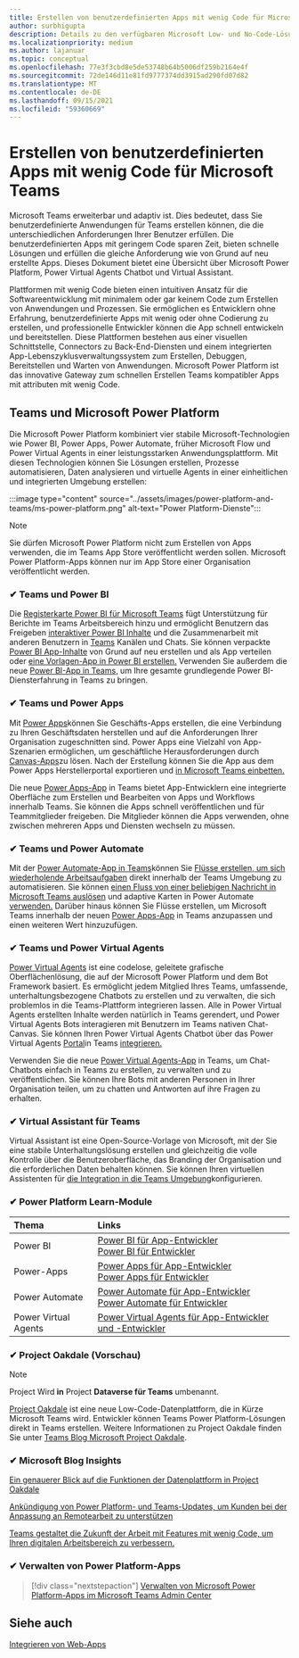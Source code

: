 ```yaml
---
title: Erstellen von benutzerdefinierten Apps mit wenig Code für Microsoft Teams
author: surbhigupta
description: Details zu den verfügbaren Microsoft Low- und No-Code-Lösungen für Teams
ms.localizationpriority: medium
ms.author: lajanuar
ms.topic: conceptual
ms.openlocfilehash: 77e3f3cbd8e5de53748b64b5006df259b2164e4f
ms.sourcegitcommit: 72de146d11e81fd9777374dd3915ad290fd07d82
ms.translationtype: MT
ms.contentlocale: de-DE
ms.lasthandoff: 09/15/2021
ms.locfileid: "59360669"
---
```

# <a name="create-low-code-custom-apps-for-microsoft-teams"></a>Erstellen von benutzerdefinierten Apps mit wenig Code für Microsoft Teams

Microsoft Teams erweiterbar und adaptiv ist. Dies bedeutet, dass Sie benutzerdefinierte Anwendungen für Teams erstellen können, die die unterschiedlichen Anforderungen Ihrer Benutzer erfüllen. Die benutzerdefinierten Apps mit geringem Code sparen Zeit, bieten schnelle Lösungen und erfüllen die gleiche Anforderung wie von Grund auf neu erstellte Apps. Dieses Dokument bietet eine Übersicht über Microsoft Power Platform, Power Virtual Agents Chatbot und Virtual Assistant.

Plattformen mit wenig Code bieten einen intuitiven Ansatz für die Softwareentwicklung mit minimalem oder gar keinem Code zum Erstellen von Anwendungen und Prozessen. Sie ermöglichen es Entwicklern ohne Erfahrung, benutzerdefinierte Apps mit wenig oder ohne Codierung zu erstellen, und professionelle Entwickler können die App schnell entwickeln und bereitstellen. Diese Plattformen bestehen aus einer visuellen Schnittstelle, Connectors zu Back-End-Diensten und einem integrierten App-Lebenszyklusverwaltungssystem zum Erstellen, Debuggen, Bereitstellen und Warten von Anwendungen. Microsoft Power Platform ist das innovative Gateway zum schnellen Erstellen Teams kompatibler Apps mit attributen mit wenig Code.

## <a name="teams-and-microsoft-power-platform"></a>Teams und Microsoft Power Platform

Die Microsoft Power Platform kombiniert vier stabile Microsoft-Technologien wie Power BI, Power Apps, Power Automate, früher Microsoft Flow und Power Virtual Agents in einer leistungsstarken Anwendungsplattform. Mit diesen Technologien können Sie Lösungen erstellen, Prozesse automatisieren, Daten analysieren und virtuelle Agents in einer einheitlichen und integrierten Umgebung erstellen:

:::image type="content" source="../assets/images/power-platform-and-teams/ms-power-platform.png" alt-text="Power Platform-Dienste":::

> [!NOTE]
> Sie dürfen Microsoft Power Platform nicht zum Erstellen von Apps verwenden, die im Teams App Store veröffentlicht werden sollen. Microsoft Power Platform-Apps können nur im App Store einer Organisation veröffentlicht werden.

### <a name="-teams-and-power-bi"></a>✔ Teams und Power BI

Die [Registerkarte Power BI für Microsoft Teams](https://powerbi.microsoft.com/blog/announcing-new-power-bi-tab-for-microsoft-teams/) fügt Unterstützung für Berichte im Teams Arbeitsbereich hinzu und ermöglicht Benutzern das Freigeben [interaktiver Power BI Inhalte](/power-bi/collaborate-share/service-embed-report-microsoft-teams) und die Zusammenarbeit mit anderen Benutzern in [Teams](/power-bi/collaborate-share/service-collaborate-microsoft-teams) Kanälen und Chats. Sie können verpackte [Power BI App-Inhalte](/power-bi/collaborate-share/service-create-distribute-apps) von Grund auf neu erstellen und als App verteilen oder [eine Vorlagen-App in Power BI erstellen.](/power-bi/connect-data/service-template-apps-create) Verwenden Sie außerdem die neue [Power BI-App in Teams,](https://go.microsoft.com/fwlink/?linkid=2143643) um Ihre gesamte grundlegende Power BI-Diensterfahrung in Teams zu bringen.

### <a name="-teams-and-power-apps"></a>✔ Teams und Power Apps

Mit [Power Apps](/powerapps/powerapps-overview)können Sie Geschäfts-Apps erstellen, die eine Verbindung zu Ihren Geschäftsdaten herstellen und auf die Anforderungen Ihrer Organisation zugeschnitten sind.  Power Apps eine Vielzahl von App-Szenarien ermöglichen, um geschäftliche Herausforderungen durch [Canvas-Apps](/powerapps/maker/#canvas-apps)zu lösen. Nach der Erstellung können Sie die App aus dem Power Apps Herstellerportal exportieren und [in Microsoft Teams einbetten.](/power-platform/admin/embed-app-teams)

Die neue [Power Apps-App](https://go.microsoft.com/fwlink/?linkid=2143374) in Teams bietet App-Entwicklern eine integrierte Oberfläche zum Erstellen und Bearbeiten von Apps und Workflows innerhalb Teams. Sie können die Apps schnell veröffentlichen und für Teammitglieder freigeben. Die Mitglieder können die Apps verwenden, ohne zwischen mehreren Apps und Diensten wechseln zu müssen.

### <a name="-teams-and-power-automate"></a>✔ Teams und Power Automate

Mit der [Power Automate-App in Teams](/power-automate/flows-teams)können Sie [Flüsse erstellen, um sich wiederholende Arbeitsaufgaben](https://flow.microsoft.com/connectors/shared_teams/microsoft-teams/) direkt innerhalb der Teams Umgebung zu automatisieren. Sie können [einen Fluss von einer beliebigen Nachricht in Microsoft Teams auslösen](/power-automate/trigger-flow-teams-message) und adaptive Karten in Power Automate [verwenden.](/power-automate/create-adaptive-cards) Darüber hinaus können Sie Flüsse erstellen, um Microsoft Teams innerhalb der neuen [Power Apps-App](https://go.microsoft.com/fwlink/?linkid=2143539) in Teams anzupassen und einen weiteren Wert hinzuzufügen.

### <a name="-teams-and-power-virtual-agents"></a>✔ Teams und Power Virtual Agents

[Power Virtual Agents](/power-virtual-agents/fundamentals-what-is-power-virtual-agents) ist eine codelose, geleitete grafische Oberflächenlösung, die auf der Microsoft Power Platform und dem Bot Framework basiert. Es ermöglicht jedem Mitglied Ihres Teams, umfassende, unterhaltungsbezogene Chatbots zu erstellen und zu verwalten, die sich problemlos in die Teams-Plattform integrieren lassen. Alle in Power Virtual Agents erstellten Inhalte werden natürlich in Teams gerendert, und Power Virtual Agents Bots interagieren mit Benutzern im Teams nativen Chat-Canvas. Sie können Ihren Power Virtual Agents Chatbot über das Power Virtual Agents [Portal](https://powervirtualagents.microsoft.com)in Teams [integrieren.](/power-virtual-agents/publication-add-bot-to-microsoft-teams)

Verwenden Sie die neue [Power Virtual Agents-App](https://aka.ms/pva-teams-docs) in Teams, um Chat-Chatbots einfach in Teams zu erstellen, zu verwalten und zu veröffentlichen. Sie können Ihre Bots mit anderen Personen in Ihrer Organisation teilen, um zu chatten und Antworten auf ihre Fragen zu erhalten.

### <a name="-virtual-assistant-for-teams"></a>✔ Virtual Assistant für Teams

Virtual Assistant ist eine Open-Source-Vorlage von Microsoft, mit der Sie eine stabile Unterhaltungslösung erstellen und gleichzeitig die volle Kontrolle über die Benutzeroberfläche, das Branding der Organisation und die erforderlichen Daten behalten können. Sie können Ihren virtuellen Assistenten für [die Integration in die Teams Umgebung](https://microsoft.github.io/botframework-solutions/clients-and-channels/tutorials/enable-teams/1-intro)konfigurieren. 

### <a name="-power-platform-learn-modules"></a>✔ Power Platform Learn-Module

|  Thema  |  Links  |
|:---------|:----------------------|
|Power BI|[Power BI für App-Entwickler](/learn/browse/?expanded=power-platform&products=power-bi&roles=maker)</br>[Power BI für Entwickler](/learn/browse/?expanded=power-platform&products=power-bi&roles=developer)|
|Power-Apps|[Power Apps für App-Entwickler](/learn/browse/?products=power-apps&roles=maker)</br>[Power Apps für Entwickler](/learn/browse/?products=power-apps)|
|Power Automate|[Power Automate für App-Entwickler](/learn/browse/?expanded=power-platform&products=power-automate&roles=maker)</br>[Power Automate für Entwickler](/learn/browse/?expanded=power-platform&products=power-automate&roles=developer)|
|Power Virtual Agents|[Power Virtual Agents für App-Entwickler und -Entwickler](/learn/browse/?products=power-virtual-agents&expanded=power-platform&roles=maker)|

### <a name="-project-oakdale-preview"></a>✔ Project Oakdale (Vorschau)

> [!NOTE]
> Project Wird **in** Project **Dataverse für Teams** umbenannt.

[Project Oakdale](https://techcommunity.microsoft.com/t5/microsoft-teams-blog/teams-is-shaping-the-future-of-work-with-low-code-features-to/ba-p/1507180
) ist eine neue Low-Code-Datenplattform, die in Kürze Microsoft Teams wird. Entwickler können Teams Power Platform-Lösungen direkt in Teams erstellen. Weitere Informationen zu Project Oakdale finden Sie unter [Teams Blog Microsoft Project Oakdale](https://powerapps.microsoft.com/blog/introducing-project-oakdale-a-new-low-code-data-platform-for-microsoft-teams).

### <a name="-microsoft-blog-insights"></a>✔ Microsoft Blog Insights

[Ein genauerer Blick auf die Funktionen der Datenplattform in Project Oakdale](https://powerapps.microsoft.com/blog/a-closer-look-at-data-platform-capabilities-in-project-oakdale/)

[Ankündigung von Power Platform- und Teams-Updates, um Kunden bei der Anpassung an Remotearbeit zu unterstützen](https://cloudblogs.microsoft.com/powerplatform/2020/05/19/announcing-power-platform-and-teams-updates-to-help-customers-adapt-to-remote-work/)

[Teams gestaltet die Zukunft der Arbeit mit Features mit wenig Code, um Ihren digitalen Arbeitsbereich zu verbessern.](https://techcommunity.microsoft.com/t5/microsoft-teams-blog/teams-is-shaping-the-future-of-work-with-low-code-features-to/ba-p/1507180)

### <a name="-managing-power-platform-apps"></a>✔ Verwalten von Power Platform-Apps

> [!div class="nextstepaction"]
> [Verwalten von Microsoft Power Platform-Apps im Microsoft Teams Admin Center](/microsoftteams/manage-power-platform-apps)

## <a name="see-also"></a>Siehe auch

[Integrieren von Web-Apps](~/samples/integrate-web-apps-overview.md)
